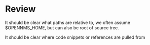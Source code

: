 
# Review

It should be clear what paths are relative to, we often assume $OPENNMS_HOME, but can also be root of source tree.

It should be clear where code snippets or references are pulled from
